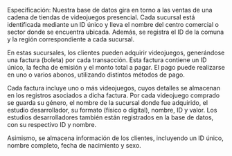 Especificación:
Nuestra base de datos gira en torno a las ventas de una cadena de tiendas de videojuegos presencial.  Cada sucursal está identificada mediante un ID único y lleva el nombre del centro comercial o sector donde se encuentra ubicada. Además, se registra el ID de la comuna y la región correspondiente a cada sucursal.

En estas sucursales, los clientes pueden adquirir videojuegos, generándose una factura (boleta) por cada transacción. Esta factura contiene un ID único, la fecha de emisión y el monto total a pagar. El pago puede realizarse en uno o varios abonos, utilizando distintos métodos de pago.

Cada factura incluye uno o más videojuegos, cuyos detalles se almacenan en los registros asociados a dicha factura. Por cada videojuego comprado se guarda su género, el nombre de la sucursal donde fue adquirido, el estudio desarrollador, su formato (físico o digital), nombre, ID y valor. Los estudios desarrolladores también están registrados en la base de datos, con su respectivo ID y nombre.

Asimismo, se almacena información de los clientes, incluyendo un ID único, nombre completo, fecha de nacimiento y sexo.
